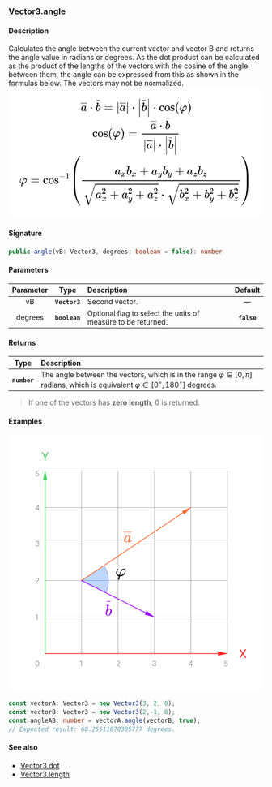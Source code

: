 ### [Vector3](./vector3.md).angle
#### Description
Calculates the angle between the current vector and vector B and returns the angle value in radians or degrees. As the dot product can be calculated as the product of the lengths of the vectors with the cosine of the angle between them, the angle can be expressed from this as shown in the formulas below. The vectors may not be normalized.
![](/docs/figures/vectors/vector3.angle.formula.png)

#### Signature
```typescript
public angle(vB: Vector3, degrees: boolean = false): number
```
#### Parameters
|Parameter|Type|Description|Default|
|:-:|:-:|:-|:-:|
|vB|**`Vector3`**|Second vector.|—|
|degrees|**`boolean`**|Optional flag to select the units of measure to be returned.|**`false`**|

#### Returns
|Type|Description|
|:-:|:-|
|**`number`**|The angle between the vectors, which is in the range $\varphi\in\left[0,\pi\right]$ radians, which is equivalent $\varphi\in\left[0^\circ,180^\circ\right]$ degrees.|
> If one of the vectors has **zero length**, 0 is returned.

#### Examples
![](/docs/figures/vectors/vector.angle.png)
```typescript
const vectorA: Vector3 = new Vector3(3, 2, 0);
const vectorB: Vector3 = new Vector3(2,-1, 0);
const angleAB: number = vectorA.angle(vectorB, true);
// Expected result: 60.25511870305777 degrees.
```

#### See also
- [Vector3.dot](./vector3.dot.md)
- [Vector3.length](./vector3.length.md)